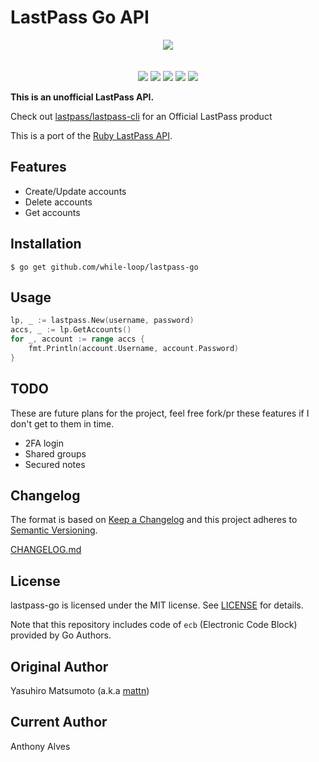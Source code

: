 LastPass Go API
===============

<p align="center">
  <img src="https://github.com/while-loop/lastpass-go/blob/master/resources/keys.png">
  <br><br><br>
  <a href="https://godoc.org/github.com/while-loop/lastpass-go"><img src="https://img.shields.io/badge/godoc-reference-blue.svg?style=flat-square"></a>
  <a href="https://travis-ci.org/while-loop/lastpass-go"><img src="https://img.shields.io/travis/while-loop/lastpass-go.svg?style=flat-square"></a>
  <a href="https://github.com/while-loop/lastpass-go/releases"><img src="https://img.shields.io/github/release/while-loop/lastpass-go.svg?style=flat-square"></a>
  <a href="https://coveralls.io/github/while-loop/lastpass-go"><img src="https://img.shields.io/coveralls/while-loop/lastpass-go.svg?style=flat-square"></a>
  <a href="LICENSE"><img src="https://img.shields.io/github/license/mashape/apistatus.svg?style=flat-square"></a>
</p>


**This is an unofficial LastPass API.**

Check out [lastpass/lastpass-cli](https://github.com/LastPass/lastpass-cli) for an Official LastPass product

This is a port of the [Ruby LastPass API](https://github.com/detunized/lastpass-ruby).

Features
--------

- Create/Update accounts
- Delete accounts
- Get accounts

Installation
------------

```
$ go get github.com/while-loop/lastpass-go
```

Usage
-----

```go
lp, _ := lastpass.New(username, password)
accs, _ := lp.GetAccounts()
for _, account := range accs {
	fmt.Println(account.Username, account.Password)
}
```

TODO
----

These are future plans for the project, feel free fork/pr these features
if I don't get to them in time.

- 2FA login
- Shared groups
- Secured notes

Changelog
---------

The format is based on [Keep a Changelog](http://keepachangelog.com/)
and this project adheres to [Semantic Versioning](http://semver.org/).

[CHANGELOG.md](CHANGELOG.md)

License
-------

lastpass-go is licensed under the MIT license. See [LICENSE](LICENSE) for details.

Note that this repository includes code of `ecb` (Electronic Code Block) provided by Go Authors.

Original Author
---------------

Yasuhiro Matsumoto (a.k.a [mattn](https://github.com/mattn))

Current Author
--------------

Anthony Alves
